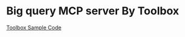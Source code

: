# Big query MCP server By Toolbox

[Toolbox Sample Code](https://googleapis.github.io/genai-toolbox/samples/bigquery/mcp_quickstart/)